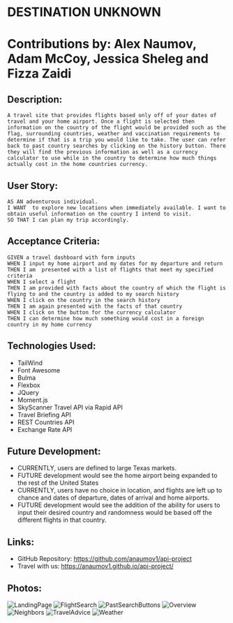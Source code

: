 # DESTINATION UNKNOWN
# Contributions by: Alex Naumov, Adam McCoy, Jessica Sheleg and Fizza Zaidi

## Description: 
    A travel site that provides flights based only off of your dates of travel and your home airport. Once a flight is selected then information on the country of the flight would be provided such as the flag, surrounding countries, weather and vaccination requirements to determine if that is a trip you would like to take. The user can refer back to past country searches by clicking on the history button. There they will find the previous information as well as a currency calculator to use while in the country to determine how much things actually cost in the home countries currency. 

## User Story:
    AS AN adventurous individual.
    I WANT  to explore new locations when immediately available. I want to obtain useful information on the country I intend to visit. 
    SO THAT I can plan my trip accordingly.

## Acceptance Criteria:
    GIVEN a travel dashboard with form inputs
    WHEN I input my home airport and my dates for my departure and return
    THEN I am  presented with a list of flights that meet my specified criteria
    WHEN I select a flight
    THEN I am provided with facts about the country of which the flight is flying to and the country is added to my search history
    WHEN I click on the country in the search history
    THEN I am again presented with the facts of that country 
    WHEN I click on the button for the currency calculator
    THEN I can determine how much something would cost in a foreign country in my home currency


## Technologies Used:
* TailWind
* Font Awesome
* Bulma
* Flexbox
* JQuery
* Moment.js
* SkyScanner Travel API via Rapid API
* Travel Briefing API
* REST Countries API
* Exchange Rate API

## Future Development:
* CURRENTLY, users are defined to large Texas markets. 
* FUTURE development would see the home airport being expanded to the rest of the United States
* CURRENTLY, users have no choice in location, and flights are left up to chance and dates of departure, dates of arrival and home airports.
* FUTURE development would see the addition of the ability for users to input their desired country and randomness would be based off the different flights in that country.

## Links:
* GitHub Repository: https://github.com/anaumov1/api-project
* Travel with us:  https://anaumov1.github.io/api-project/

## Photos:

![LandingPage](https://github.com/anaumov1/api-project/blob/develop/assets/images/Landingpg.JPG)
![FlightSearch](https://github.com/anaumov1/api-project/blob/develop/assets/images/FlightSearch.JPG)
![PastSearchButtons](https://github.com/anaumov1/api-project/blob/develop/assets/images/PastSearchBtns.JPG)
![Overview](https://github.com/anaumov1/api-project/blob/main/assets/images/Overview.JPG)
![Neighbors](https://github.com/anaumov1/api-project/blob/main/assets/images/Neighbors.JPG)
![TravelAdvice](https://github.com/anaumov1/api-project/blob/main/assets/images/TravelAdvice.JPG)
![Weather](https://github.com/anaumov1/api-project/blob/main/assets/images/Weather.JPG)